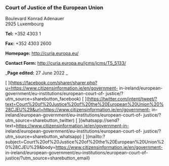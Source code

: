 ###  Court of Justice of the European Union

Boulevard Konrad Adenauer  
2925 Luxembourg

**Tel:** +352 4303 1

**Fax:** +352 4303 2600

**Homepage:** [ http://curia.europa.eu/ ](http://curia.europa.eu/)

**Contact Form:** [ http://curia.europa.eu/jcms/jcms/T5_5133/
](http://curia.europa.eu/jcms/jcms/T5_5133/)

_**Page edited:** 27 June 2022 _

[
](https://facebook.com/sharer/sharer.php?u=https://www.citizensinformation.ie/en/government-
in-ireland/european-government/eu-institutions/european-court-of-
justice/?utm_source=sharebutton_facebook) [
](https://twitter.com/intent/tweet/?text=Court%20of%20Justice%20of%20the%20European%20Union%20%28CJEU%29&url=https://www.citizensinformation.ie/en/government-
in-ireland/european-government/eu-institutions/european-court-of-
justice/?utm_source=sharebutton_twitter) [
](whatsapp://send?text=https://www.citizensinformation.ie/en/government-in-
ireland/european-government/eu-institutions/european-court-of-
justice/?utm_source=sharebutton_whatsapp) [
](mailto:?subject=Court%20of%20Justice%20of%20the%20European%20Union%20%28CJEU%29&body=https://www.citizensinformation.ie/en/government-
in-ireland/european-government/eu-institutions/european-court-of-
justice/?utm_source=sharebutton_email) [ ](javascript:void\(0\))
